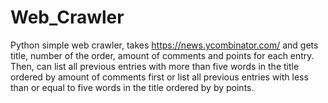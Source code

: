 # Web_Crawler
Python simple web crawler, takes https://news.ycombinator.com/ and gets title, number of the order, amount of comments and points for each entry. Then, can list all previous entries with more than five words in the title ordered by amount of comments first or list all previous entries with less than or equal to five words in the title ordered by by points.
